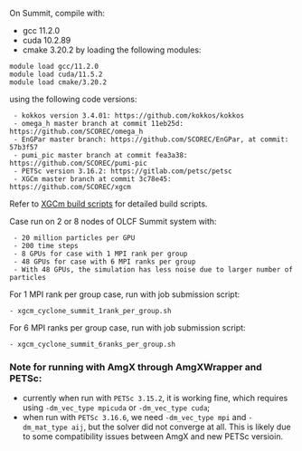 On Summit, compile with:
 - gcc 11.2.0
 - cuda 10.2.89
 - cmake 3.20.2
by loading the following modules:
```
module load gcc/11.2.0
module load cuda/11.5.2
module load cmake/3.20.2
```
using the following code versions:
```
 - kokkos version 3.4.01: https://github.com/kokkos/kokkos
 - omega_h master branch at commit 11eb25d: https://github.com/SCOREC/omega_h
 - EnGPar master branch: https://github.com/SCOREC/EnGPar, at commit: 57b3f57
 - pumi_pic master branch at commit fea3a38: https://github.com/SCOREC/pumi-pic
 - PETSc version 3.16.2: https://gitlab.com/petsc/petsc
 - XGCm master branch at commit 3c78e45: https://github.com/SCOREC/xgcm 
```
Refer to [XGCm build scripts](https://github.com/zhangchonglin/XGCm_build_scripts/tree/main/Summit_gcc11.2.0_cuda11.5.2) for detailed build scripts.

Case run on 2 or 8 nodes of OLCF Summit system with:
```
 - 20 million particles per GPU
 - 200 time steps
 - 8 GPUs for case with 1 MPI rank per group
 - 48 GPUs for case with 6 MPI ranks per group
 - With 48 GPUs, the simulation has less noise due to larger number of particles
```
For 1 MPI rank per group case, run with job submission script:
```
- xgcm_cyclone_summit_1rank_per_group.sh
```

For 6 MPI ranks per group case, run with job submission script:
```
- xgcm_cyclone_summit_6ranks_per_group.sh
```

### Note for running with AmgX through AmgXWrapper and PETSc:
- currently when run with `PETSc 3.15.2`, it is working fine, which requires
  using `-dm_vec_type mpicuda` or `-dm_vec_type cuda`;
- when run with `PETSc 3.16.6`, we need `-dm_vec_type mpi` and
  `-dm_mat_type aij`, but the solver did not converge at all. This is likely
  due to some compatibility issues between AmgX and new PETSc versioin.
